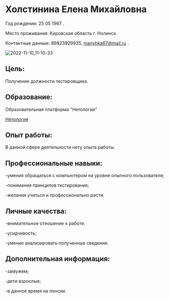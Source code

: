 # Холстинина Елена Михайловна

 Год рождения: 25 05 1967 .

 Место проживания: Кировская область  г. Нолинск.

Контактные данные: 89823929935, manyhka67@mail.ru .

![2022-11-10_11-10-33](https://user-images.githubusercontent.com/114929549/201150745-f76c2b12-6ddb-4241-9239-f2fc1477492b.png)




## Цель:
Получение должности тестировщика.


## Образование:
Образовательная платформа "Нетология"

[Нетология](https://netology.ru/profile/program/qa-48/schedule) 




## Опыт работы:
В данной сфере деятельности нету опыта работы.



## Профессиональные навыки:
-умения обращаться с компьютером на уровне опытного пользователя;

-понимания принципов тестирования;

-желания учиться и профессионально расти.


## Личные качества:
-внимательное отношение к работе;

-усидчивость;

-умение анализировать полученные сведения.


## Дополнительная информация:
-замужем;

-дети взрослые;

-в данное время на пенсии.

